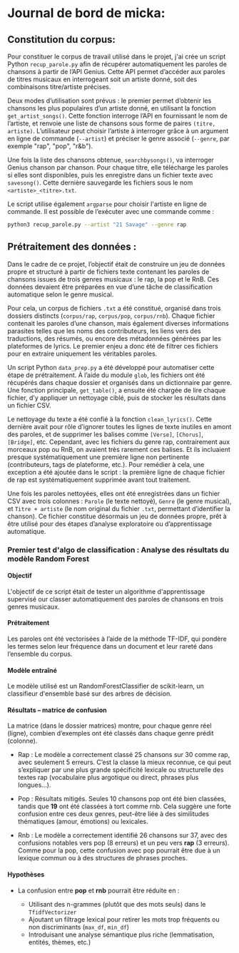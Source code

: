 # Journal de bord de micka:

## Constitution du corpus:

Pour constituer le corpus de travail utilisé dans le projet, j'ai crée un script Python `recup_parole.py`  afin de récupérer automatiquement les paroles de chansons à partir de l’API Genius. Cette API permet d’accéder aux paroles de titres musicaux en interrogeant soit un artiste donné, soit des combinaisons titre/artiste précises.

Deux modes d’utilisation sont prévus : le premier permet d’obtenir les chansons les plus populaires d’un artiste donné, en utilisant la fonction `get_artist_songs()`. Cette fonction interroge l’API en fournissant le nom de l’artiste, et renvoie une liste de chansons sous forme de paires `(titre, artiste)`. L’utilisateur peut choisir l’artiste à interroger grâce à un argument en ligne de commande (`--artist`) et préciser le genre associé (`--genre`, par exemple "rap", "pop", "r\&b").

Une fois la liste des chansons obtenue, `searchbysongs()`, va interroger Genius chanson par chanson. Pour chaque titre, elle télécharge les paroles si elles sont disponibles, puis les enregistre dans un fichier texte avec `savesong()`. Cette dernière sauvegarde les fichiers sous le nom `<artiste>_<titre>.txt`.

Le script utilise également `argparse` pour choisir l'artiste en ligne de commande. Il est possible de l’exécuter avec une commande comme :

```bash
python3 recup_parole.py --artist "21 Savage" --genre rap
```

## Prétraitement des données :

Dans le cadre de ce projet, l’objectif était de construire un jeu de données propre et structuré à partir de fichiers texte contenant les paroles de chansons issues de trois genres musicaux : le rap, la pop et le RnB. Ces données devaient être préparées en vue d’une tâche de classification automatique selon le genre musical.

Pour cela, un corpus de fichiers `.txt` a été constitué, organisé dans trois dossiers distincts (`corpus/rap`, `corpus/pop`, `corpus/rnb`). Chaque fichier contenait les paroles d’une chanson, mais également diverses informations parasites telles que les noms des contributeurs, les liens vers des traductions, des résumés, ou encore des métadonnées générées par les plateformes de lyrics. Le premier enjeu a donc été de filtrer ces fichiers pour en extraire uniquement les véritables paroles.

Un script Python `data_prep.py` a été développé pour automatiser cette étape de prétraitement. À l’aide du module `glob`, les fichiers ont été récupérés dans chaque dossier et organisés dans un dictionnaire par genre. Une fonction principale, `get_table()`, a ensuite été chargée de lire chaque fichier, d’y appliquer un nettoyage ciblé, puis de stocker les résultats dans un fichier CSV.

Le nettoyage du texte a été confié à la fonction `clean_lyrics()`. Cette dernière avait pour rôle d’ignorer toutes les lignes de texte inutiles en amont des paroles, et de supprimer les balises comme `[Verse]`, `[Chorus]`, `[Bridge]`, etc. Cependant, avec les fichiers du genre rap, contrairement aux morceaux pop ou RnB, on avaient très rarement ces balises. Et ils incluaient presque systématiquement une première ligne non pertinente (contributeurs, tags de plateforme, etc.). Pour remédier à cela, une exception a été ajoutée dans le script : la première ligne de chaque fichier de rap est systématiquement supprimée avant tout traitement.

Une fois les paroles nettoyées, elles ont été enregistrées dans un fichier CSV avec trois colonnes : `Parole` (le texte nettoyé), `Genre` (le genre musical), et `Titre + artiste` (le nom original du fichier `.txt`, permettant d’identifier la chanson). Ce fichier constitue désormais un jeu de données propre, prêt à être utilisé pour des étapes d’analyse exploratoire ou d’apprentissage automatique.


### Premier test d'algo de classification : Analyse des résultats du modèle Random Forest

#### Objectif

L'objectif de ce script était de tester un algorithme d'apprentissage supervisé our classer automatiquement des paroles de chansons en trois genres musicaux.

#### Prétraitement

Les paroles ont été vectorisées à l’aide de la méthode TF-IDF, qui pondère les termes selon leur fréquence dans un document et leur rareté dans l’ensemble du corpus.

#### Modèle entraîné

Le modèle utilisé est un RandomForestClassifier de scikit-learn, un classifieur d'ensemble basé sur des arbres de décision.

#### Résultats – matrice de confusion

La matrice (dans le dossier matrices) montre, pour chaque genre réel (ligne), combien d’exemples ont été classés dans chaque genre prédit (colonne).

* Rap : Le modèle a correctement classé 25 chansons sur 30 comme rap, avec seulement 5 erreurs. C’est la classe la mieux reconnue, ce qui peut s’expliquer par une plus grande spécificité lexicale ou structurelle des textes rap (vocabulaire plus argotique ou direct, phrases plus longues…).

* Pop : Résultats mitigés. Seules 10 chansons pop ont été bien classées, tandis que **19** ont été classées à tort comme rnb. Cela suggère une forte confusion entre ces deux genres, peut-être liée à des similitudes thématiques (amour, émotions) ou lexicales.

* Rnb : Le modèle a correctement identifié 26 chansons sur 37, avec des confusions notables vers pop (8 erreurs) et un peu vers **rap** (3 erreurs). Comme pour la pop, cette confusion avec pop pourrait être due à un lexique commun ou à des structures de phrases proches.

#### Hypothèses

* La confusion entre **pop** et **rnb** pourrait être réduite en :

  * Utilisant des n-grammes (plutôt que des mots seuls) dans le `TfidfVectorizer`
  * Ajoutant un filtrage lexical pour retirer les mots trop fréquents ou non discriminants (`max_df`, `min_df`)
  * Introduisant une analyse sémantique plus riche (lemmatisation, entités, thèmes, etc.)


